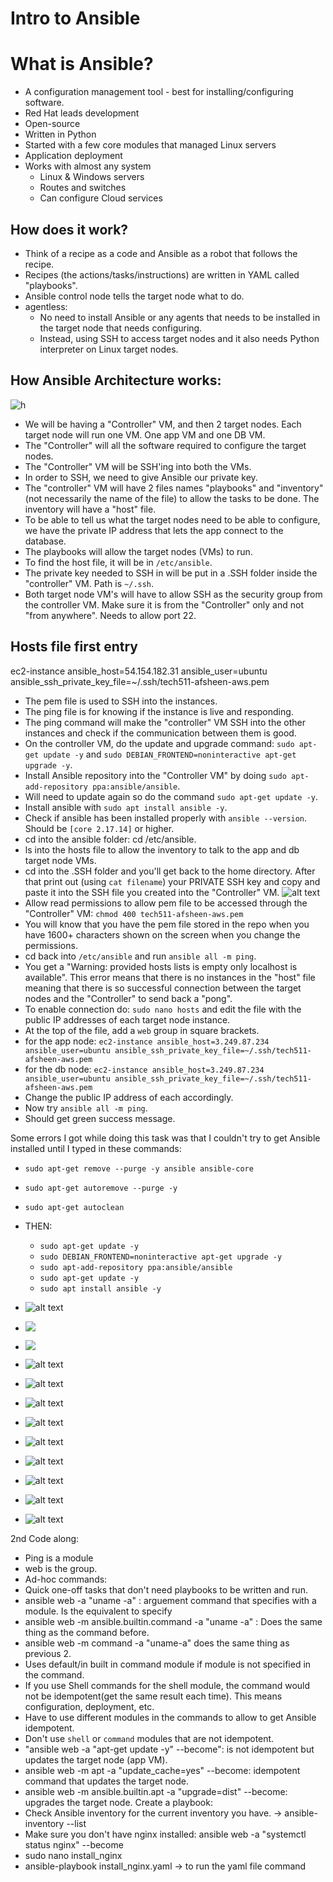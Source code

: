 # Intro to Ansible

# What is Ansible?

* A configuration management tool - best for installing/configuring software.
* Red Hat leads development
* Open-source
* Written in Python
* Started with a few core modules that managed Linux servers
* Application deployment
* Works with almost any system
  * Linux & Windows servers
  * Routes and switches
  * Can configure Cloud services
  
## How does it work?
* Think of a recipe as a code and Ansible as a robot that follows the recipe.
* Recipes (the actions/tasks/instructions) are written in YAML called "playbooks".
* Ansible control node tells the target node what to do.
* agentless:
  * No need to install Ansible or any agents that needs to be installed in the target node that needs configuring.
  * Instead, using SSH to access target nodes and it also needs Python interpreter on Linux target nodes.

## How Ansible Architecture works:
![h](image.png)
* We will be having a "Controller" VM, and then 2 target nodes. Each target node will run one VM. One app VM and one DB VM.
* The "Controller" will all the software required to configure the target nodes.
* The "Controller" VM will be SSH'ing into both the VMs.
* In order to SSH, we need to give Ansible our private key.
* The "controller" VM will have 2 files names "playbooks" and "inventory"(not necessarily the name of the file) to allow the tasks to be done. The inventory will have a "host" file.
* To be able to tell us what the target nodes need to be able to configure, we have the private IP address that lets the app connect to the database.
* The playbooks will allow the target nodes (VMs) to run.
* To find the host file, it will be in `/etc/ansible`.
* The private key needed to SSH in will be put in a .SSH folder inside the "controller" VM. Path is `~/.ssh`.
* Both target node VM's will have to allow SSH as the security group from the controller VM. Make sure it is from the "Controller" only and not "from anywhere". Needs to allow port 22.

## Hosts file first entry

ec2-instance ansible_host=54.154.182.31 ansible_user=ubuntu ansible_ssh_private_key_file=~/.ssh/tech511-afsheen-aws.pem


* The pem file is used to SSH into the instances.
* The ping file is for knowing if the instance is live and responding.
* The ping command will make the "controller" VM SSH into the other instances and check if the communication between them is good. 
* On the controller VM, do the update and upgrade command: `sudo apt-get update -y` and `sudo DEBIAN_FRONTEND=noninteractive apt-get upgrade -y`.
* Install Ansible repository into the "Controller VM" by doing `sudo apt-add-repository ppa:ansible/ansible`.
* Will need to update again so do the command `sudo apt-get update -y`.
* Install ansible with `sudo apt install ansible -y`.
* Check if ansible has been installed properly with `ansible --version`. Should be `[core 2.17.14]` or higher.
* cd into the ansible folder: cd /etc/ansible. 
* ls into the hosts file to allow the inventory to talk to the app and db target node VMs. 
* cd into the .SSH folder and you'll get back to the home directory. After that print out (using `cat filename`)  your PRIVATE SSH key and copy and paste it into the SSH file you created into the "Controller" VM.
![alt text](image-13.png)
* Allow read permissions to allow pem file to be accessed through the "Controller" VM:
  `chmod 400 tech511-afsheen-aws.pem`
* You will know that you have the pem file stored in the repo when you have 1600+ characters shown on the screen when you change the permissions.
* cd back into `/etc/ansible` and run `ansible all -m ping`.
* You get a "Warning: provided hosts lists is empty only localhost is available". This error means that there is no instances in the "host" file meaning that there is so successful connection between the target nodes and the "Controller" to send back a "pong".
* To enable connection do: `sudo nano hosts` and edit the file with the public IP addresses of each target node instance.
* At the top of the file, add a `web` group in square brackets.
* for the app node: `ec2-instance ansible_host=3.249.87.234 ansible_user=ubuntu ansible_ssh_private_key_file=~/.ssh/tech511-afsheen-aws.pem`
* for the db node: `ec2-instance ansible_host=3.249.87.234 ansible_user=ubuntu ansible_ssh_private_key_file=~/.ssh/tech511-afsheen-aws.pem`
* Change the public IP address of each accordingly.
* Now try `ansible all -m ping`.
* Should get green success message.


Some errors I got while doing this task was that I couldn't try to get Ansible installed until I typed in these commands: 
 * `sudo apt-get remove --purge -y ansible ansible-core`
 * `sudo apt-get autoremove --purge -y`
 * `sudo apt-get autoclean`
* THEN:
  * `sudo apt-get update -y`
  * `sudo DEBIAN_FRONTEND=noninteractive apt-get upgrade -y`
  * `sudo apt-add-repository ppa:ansible/ansible`
  * `sudo apt-get update -y`
  * `sudo apt install ansible -y`

* ![alt text](image-1.png)
* ![](image-2.png)
* ![](image-3.png)
* ![alt text](image-4.png)
* ![alt text](image-5.png)
* ![alt text](image-6.png)
* ![alt text](image-7.png)
* ![alt text](image-8.png)
* ![alt text](image-9.png)
* ![alt text](image-10.png)
* ![alt text](image-11.png)
* ![alt text](image-12.png)
  

2nd Code along: 
* Ping is a module
* web is the group.
* Ad-hoc commands: 
* Quick one-off tasks that don't need playbooks to be written and run.
* ansible web -a "uname -a" : arguement command that specifies with a module. Is the equivalent to specify  
* ansible web -m ansible.builtin.command -a "uname -a" : Does the same thing as the command before.
* ansible web -m command -a "uname-a" does the same thing as previous 2. 
* Uses default/in built in command module if module is not specified in the command. 
* If you use Shell commands for the shell module, the command would not be idempotent(get the same result each time). This means configuration, deployment, etc.
*  Have to use different modules in the commands to allow to get Ansible idempotent. 
*  Don't use `shell` or `command` modules that are not idempotent. 
*  "ansible web -a "apt-get update -y" --become": is not idempotent but updates the target node (app VM).
*  ansible web -m apt -a "update_cache=yes" --become: idempotent command that updates the target node. 
*  ansible web -m ansible.builtin.apt -a "upgrade=dist" --become: upgrades the target node.
Create a playbook:
*  Check Ansible inventory for the current inventory you have. -> ansible-inventory --list
*  Make sure you don't have nginx installed: ansible web -a "systemctl status nginx" --become
* sudo nano install_nginx 
* ansible-playbook install_nginx.yaml -> to run the yaml file command
